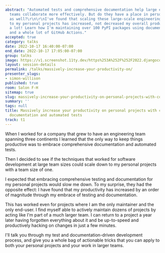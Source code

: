 ```yaml
---
abstract: "Automated tests and comprehensive documentation help large engineering
  teams collaborate more effectively. But do they have a place in personal projects
  as well?\r\n\r\nI've found that scaling these large-scale engineering tactics down
  to my personal projects has increased, not decreased my overall productivity - by
  a lot! Learn how I'm maintaining over 100 PyPI packages using documentation, tests
  and a whole lot of GitHub Actions."
accepted: true
category: talks
date: 2022-10-17 16:40:00-07:00
end_date: 2022-10-17 17:05:00-07:00
group: talks
image: https://v1.screenshot.11ty.dev/https%253A%252F%252F2022.djangocon.us%252Fpresenters%252Fsimon-willison/opengraph/
layout: session-details
permalink: /talks/massively-increase-your-productivity-on/
presenter_slugs:
- simon-willison
published: true
room: Salon F-H
sitemap: true
slug: massively-increase-your-productivity-on-personal-projects-with-comprehensive-documentation-and-automated-tests
summary: ''
tags: null
title: Massively increase your productivity on personal projects with comprehensive
  documentation and automated tests
track: t1
---
```


When I worked for a company that grew to have an engineering team spanning three continents I learned that the only way to keep things productive was to embrace comprehensive documentation and automated tests.

Then I decided to see if the techniques that worked for software development at large team sizes could scale down to my personal projects with a team size of one.

I expected that embracing comprehensive testing and documentation for my personal projects would slow me down. To my surprise, they had the opposite effect: I have found that my productivity has increased by an order of magnitude through my embrace of testing and documentation.

This has worked even for projects where I am the only maintainer and the only end-user. I find myself able to actively maintain dozens of projects by acting like I'm part of a much larger team. I can return to a project a year later having forgotten everything about it and be up-to-speed and productively hacking on changes in just a few minutes.

I'll talk you through my test and documentation-driven development process, and give you a whole bag of actionable tricks that you can apply to both your personal projects and your work in larger teams.
